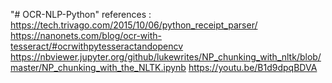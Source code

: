 "# OCR-NLP-Python"
references : 
https://tech.trivago.com/2015/10/06/python_receipt_parser/
https://nanonets.com/blog/ocr-with-tesseract/#ocrwithpytesseractandopencv
https://nbviewer.jupyter.org/github/lukewrites/NP_chunking_with_nltk/blob/master/NP_chunking_with_the_NLTK.ipynb
https://youtu.be/B1d9dpqBDVA
